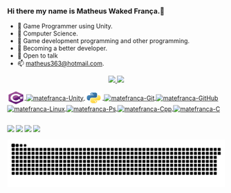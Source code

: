 ### Hi there my name is Matheus Waked França.👋

- 🔭 Game Programmer using Unity.
- 🌱 Computer Science.
- 👯 Game development programming and other programming.
- 🤔 Becoming a better developer.
- 💬 Open to talk
- 📫 matheus363@hotmail.com.

<div align="center">
  <a href="https://matefranca.itch.io">
  <img height="180em" src="https://github-readme-stats.vercel.app/api?username=matefranca&show_icons=true&theme=dark&include_all_commits=true&count_private=true">
  <img height="180em" src="https://github-readme-stats.vercel.app/api/top-langs/?username=matefranca&layout=compact&langs_count=7&theme=dark">

</div>

<div style="display: inline_block" "background-color:#000000><br>
  <img align="center" alt="matefranca-Csharp" height="30" width="40" src="https://raw.githubusercontent.com/devicons/devicon/master/icons/csharp/csharp-original.svg">
  <img align="center" alt="matefranca-Unity" height="30" width"40" src="https://cdn.jsdelivr.net/gh/devicons/devicon/icons/unity/unity-original-wordmark.svg">
  <img align="center" alt="matefranca-Python" height="30" width="40" src="https://raw.githubusercontent.com/devicons/devicon/master/icons/python/python-original.svg">
  <img align="center" alt="matefranca-Git" height="30" width"40" src="https://cdn.jsdelivr.net/gh/devicons/devicon/icons/git/git-original.svg">
  <img align="center" alt="matefranca-GitHub" height="30" width"40" src="https://cdn.jsdelivr.net/gh/devicons/devicon/icons/github/github-original-wordmark.svg">
  <img align="center" alt="matefranca-Linux" height="30" width"40" src="https://cdn.jsdelivr.net/gh/devicons/devicon/icons/linux/linux-original.svg">
  <img align="center" alt="matefranca-Ps" height="30" width"40" src="https://cdn.jsdelivr.net/gh/devicons/devicon/icons/photoshop/photoshop-plain.svg">
  <img align="center" alt="matefranca-Cpp" height="30" width"40" src="https://cdn.jsdelivr.net/gh/devicons/devicon/icons/cplusplus/cplusplus-original.svg">
  <img align="center" alt="matefranca-C" height="30" width"40" src="https://cdn.jsdelivr.net/gh/devicons/devicon/icons/c/c-original.svg">
 

</div>
  
  ##
  
<div>
     
  <a href="https://www.linkedin.com/in/matheuswfranca/" target="_blank"><img src="https://img.shields.io/badge/-LinkedIn-%230077B5?style=for-the-badge&logo=linkedin&logoColor=white" target="_blank"></a>
  <a href="mailto:matheus363@hotmail.com"><img src="https://img.shields.io/badge/-Gmail-%23333?style=for-the-badge&logo=gmail&logoColor=white" target="_blank"></a>
  <a href="https://www.instagram.com/matheuswfranca/" target="_blank"><img src="https://img.shields.io/badge/-Instagram-%23E4405F?style=for-the-badge&logo=instagram&logoColor=white" target="_blank"></a>
  <a href= "https://www.facebook.com/matheus.w.franca"><img src="https://img.shields.io/badge/Facebook-1877F2?style=for-the-badge&logo=facebook&logoColor=white"></a>
  
  ![Snake animation](https://github.com/matefranca/matefranca/blob/output/github-contribution-grid-snake.svg)
   
</div>
